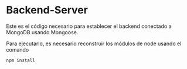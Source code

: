 # Backend-Server

Este es el código necesario para establecer el backend
conectado a MongoDB usando Mongoose.

Para ejecutarlo, es necesario reconstruir los módulos
de node usando el comando

```
npm install
```
